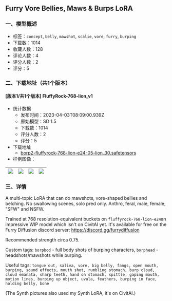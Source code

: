 ## Furry Vore Bellies, Maws & Burps LoRA
### 一、模型概述

- 标签：`concept`, `belly`, `mawshot`, `scalie`, `vore`, `furry`, `burping`
- 下载数：1014
- 收藏人数：128
- 评论人数：4
- 评分人数：2
- 评分：5

### 二、下载地址（共1个版本）

#### [版本1/共1个版本] FluffyRock-768-lion_v1

- 统计数据
  - 发布时间：2023-04-03T08:09:00.939Z
  - 原始模型：SD 1.5
  - 下载数：1014
  - 评分人数：2
  - 评分：5
- 下载地址
  - [borp2-fluffyrock-768-lion-e24-05-lion_30.safetensors](https://civitai.com/api/download/models/34106)
- 样例图像：

| <img src="https://image.civitai.com/xG1nkqKTMzGDvpLrqFT7WA/15113b21-baf3-4247-fe51-4cae5853ff00/width=450/389516.jpeg" /> | <img src="https://image.civitai.com/xG1nkqKTMzGDvpLrqFT7WA/61611fb7-e630-4f19-d817-7e9ca3359800/width=450/389529.jpeg" /> | <img src="https://image.civitai.com/xG1nkqKTMzGDvpLrqFT7WA/af601675-0cbb-45ff-a5c1-3139c53fa100/width=450/389528.jpeg" /> | <img src="https://image.civitai.com/xG1nkqKTMzGDvpLrqFT7WA/90f8f250-3a2c-4fd5-74d0-f7c782a93b00/width=450/389729.jpeg" /> |
| ---- | ---- | ---- | ---- |


### 三、详情
<p>A multi-topic LoRA that can do mawshots, vore-shaped bellies and belching. No swallowing scenes, solo pred only. Anthro, feral, male, female, "SFW" and NSFW.</p><p>Trained at 768 resolution-equivalent buckets on <code>fluffyrock-768-lion-e24</code>an impressive WIP model which isn't on CivitAI yet. It's available for free on the Furry Diffusion discord server: <a target="_blank" rel="ugc" href="https://discord.gg/furrydiffusion">https://discord.gg/furrydiffusion</a></p><p>Recommended strength circa 0.75.</p><p>Custom tags: <code>borpbod</code> - full body shots of burping characters, <code>borphead</code> - headshots/mawshots while burping.</p><p>Useful tags: <code>tongue out, saliva, vore, big belly, fangs, open mouth, burping, sound effects, mouth shot, rumbling stomach, burp cloud, cloud emanata, sharp teeth, hand on stomach, spittle, gaping mouth, motion lines, burping up object, uvula, feathers, burping in face, holding belly, bone</code></p><p>(The Synth pictures also used my Synth LoRA, it's on CivitAI.)</p>